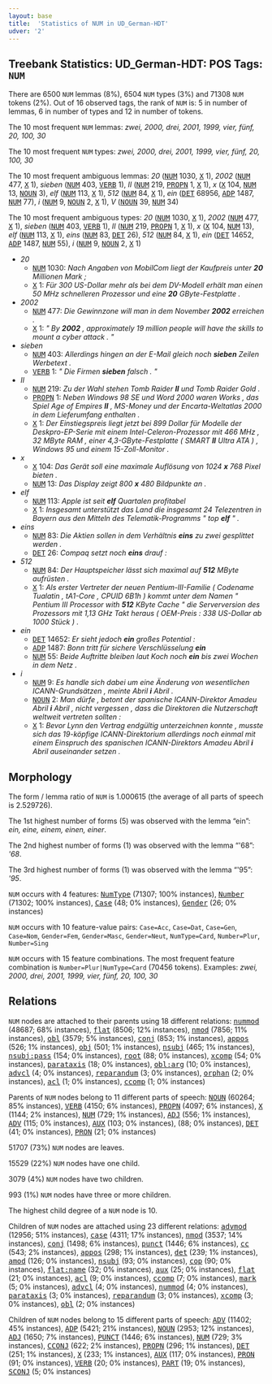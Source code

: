 ```yaml
---
layout: base
title:  'Statistics of NUM in UD_German-HDT'
udver: '2'
---
```


## Treebank Statistics: UD_German-HDT: POS Tags: `NUM`

There are 6500 `NUM` lemmas (8%), 6504 `NUM` types (3%) and 71308 `NUM` tokens (2%).
Out of 16 observed tags, the rank of `NUM` is: 5 in number of lemmas, 6 in number of types and 12 in number of tokens.

The 10 most frequent `NUM` lemmas: <em>zwei, 2000, drei, 2001, 1999, vier, fünf, 20, 100, 30</em>

The 10 most frequent `NUM` types:  <em>zwei, 2000, drei, 2001, 1999, vier, fünf, 20, 100, 30</em>

The 10 most frequent ambiguous lemmas: <em>20</em> (<tt><a href="de_hdt-pos-NUM.html">NUM</a></tt> 1030, <tt><a href="de_hdt-pos-X.html">X</a></tt> 1), <em>2002</em> (<tt><a href="de_hdt-pos-NUM.html">NUM</a></tt> 477, <tt><a href="de_hdt-pos-X.html">X</a></tt> 1), <em>sieben</em> (<tt><a href="de_hdt-pos-NUM.html">NUM</a></tt> 403, <tt><a href="de_hdt-pos-VERB.html">VERB</a></tt> 1), <em>II</em> (<tt><a href="de_hdt-pos-NUM.html">NUM</a></tt> 219, <tt><a href="de_hdt-pos-PROPN.html">PROPN</a></tt> 1, <tt><a href="de_hdt-pos-X.html">X</a></tt> 1), <em>x</em> (<tt><a href="de_hdt-pos-X.html">X</a></tt> 104, <tt><a href="de_hdt-pos-NUM.html">NUM</a></tt> 13, <tt><a href="de_hdt-pos-NOUN.html">NOUN</a></tt> 3), <em>elf</em> (<tt><a href="de_hdt-pos-NUM.html">NUM</a></tt> 113, <tt><a href="de_hdt-pos-X.html">X</a></tt> 1), <em>512</em> (<tt><a href="de_hdt-pos-NUM.html">NUM</a></tt> 84, <tt><a href="de_hdt-pos-X.html">X</a></tt> 1), <em>ein</em> (<tt><a href="de_hdt-pos-DET.html">DET</a></tt> 68956, <tt><a href="de_hdt-pos-ADP.html">ADP</a></tt> 1487, <tt><a href="de_hdt-pos-NUM.html">NUM</a></tt> 77), <em>i</em> (<tt><a href="de_hdt-pos-NUM.html">NUM</a></tt> 9, <tt><a href="de_hdt-pos-NOUN.html">NOUN</a></tt> 2, <tt><a href="de_hdt-pos-X.html">X</a></tt> 1), <em>V</em> (<tt><a href="de_hdt-pos-NOUN.html">NOUN</a></tt> 39, <tt><a href="de_hdt-pos-NUM.html">NUM</a></tt> 34)

The 10 most frequent ambiguous types:  <em>20</em> (<tt><a href="de_hdt-pos-NUM.html">NUM</a></tt> 1030, <tt><a href="de_hdt-pos-X.html">X</a></tt> 1), <em>2002</em> (<tt><a href="de_hdt-pos-NUM.html">NUM</a></tt> 477, <tt><a href="de_hdt-pos-X.html">X</a></tt> 1), <em>sieben</em> (<tt><a href="de_hdt-pos-NUM.html">NUM</a></tt> 403, <tt><a href="de_hdt-pos-VERB.html">VERB</a></tt> 1), <em>II</em> (<tt><a href="de_hdt-pos-NUM.html">NUM</a></tt> 219, <tt><a href="de_hdt-pos-PROPN.html">PROPN</a></tt> 1, <tt><a href="de_hdt-pos-X.html">X</a></tt> 1), <em>x</em> (<tt><a href="de_hdt-pos-X.html">X</a></tt> 104, <tt><a href="de_hdt-pos-NUM.html">NUM</a></tt> 13), <em>elf</em> (<tt><a href="de_hdt-pos-NUM.html">NUM</a></tt> 113, <tt><a href="de_hdt-pos-X.html">X</a></tt> 1), <em>eins</em> (<tt><a href="de_hdt-pos-NUM.html">NUM</a></tt> 83, <tt><a href="de_hdt-pos-DET.html">DET</a></tt> 26), <em>512</em> (<tt><a href="de_hdt-pos-NUM.html">NUM</a></tt> 84, <tt><a href="de_hdt-pos-X.html">X</a></tt> 1), <em>ein</em> (<tt><a href="de_hdt-pos-DET.html">DET</a></tt> 14652, <tt><a href="de_hdt-pos-ADP.html">ADP</a></tt> 1487, <tt><a href="de_hdt-pos-NUM.html">NUM</a></tt> 55), <em>i</em> (<tt><a href="de_hdt-pos-NUM.html">NUM</a></tt> 9, <tt><a href="de_hdt-pos-NOUN.html">NOUN</a></tt> 2, <tt><a href="de_hdt-pos-X.html">X</a></tt> 1)


* <em>20</em>
  * <tt><a href="de_hdt-pos-NUM.html">NUM</a></tt> 1030: <em>Nach Angaben von MobilCom liegt der Kaufpreis unter <b>20</b> Millionen Mark ;</em>
  * <tt><a href="de_hdt-pos-X.html">X</a></tt> 1: <em>Für 300 US-Dollar mehr als bei dem DV-Modell erhält man einen 50 MHz schnelleren Prozessor und eine <b>20</b> GByte-Festplatte .</em>
* <em>2002</em>
  * <tt><a href="de_hdt-pos-NUM.html">NUM</a></tt> 477: <em>Die Gewinnzone will man in dem November <b>2002</b> erreichen .</em>
  * <tt><a href="de_hdt-pos-X.html">X</a></tt> 1: <em>" By <b>2002</b> , approximately 19 million people will have the skills to mount a cyber attack . "</em>
* <em>sieben</em>
  * <tt><a href="de_hdt-pos-NUM.html">NUM</a></tt> 403: <em>Allerdings hingen an der E-Mail gleich noch <b>sieben</b> Zeilen Werbetext .</em>
  * <tt><a href="de_hdt-pos-VERB.html">VERB</a></tt> 1: <em>" Die Firmen <b>sieben</b> falsch . "</em>
* <em>II</em>
  * <tt><a href="de_hdt-pos-NUM.html">NUM</a></tt> 219: <em>Zu der Wahl stehen Tomb Raider <b>II</b> und Tomb Raider Gold .</em>
  * <tt><a href="de_hdt-pos-PROPN.html">PROPN</a></tt> 1: <em>Neben Windows 98 SE und Word 2000 waren Works , das Spiel Age of Empires <b>II</b> , MS-Money und der Encarta-Weltatlas 2000 in dem Lieferumfang enthalten .</em>
  * <tt><a href="de_hdt-pos-X.html">X</a></tt> 1: <em>Der Einstiegspreis liegt jetzt bei 899 Dollar für Modelle der Deskpro-EP-Serie mit einem Intel-Celeron-Prozessor mit 466 MHz , 32 MByte RAM , einer 4,3-GByte-Festplatte ( SMART <b>II</b> Ultra ATA ) , Windows 95 und einem 15-Zoll-Monitor .</em>
* <em>x</em>
  * <tt><a href="de_hdt-pos-X.html">X</a></tt> 104: <em>Das Gerät soll eine maximale Auflösung von 1024 <b>x</b> 768 Pixel bieten .</em>
  * <tt><a href="de_hdt-pos-NUM.html">NUM</a></tt> 13: <em>Das Display zeigt 800 <b>x</b> 480 Bildpunkte an .</em>
* <em>elf</em>
  * <tt><a href="de_hdt-pos-NUM.html">NUM</a></tt> 113: <em>Apple ist seit <b>elf</b> Quartalen profitabel</em>
  * <tt><a href="de_hdt-pos-X.html">X</a></tt> 1: <em>Insgesamt unterstützt das Land die insgesamt 24 Telezentren in Bayern aus den Mitteln des Telematik-Programms " top <b>elf</b> " .</em>
* <em>eins</em>
  * <tt><a href="de_hdt-pos-NUM.html">NUM</a></tt> 83: <em>Die Aktien sollen in dem Verhältnis <b>eins</b> zu zwei gesplittet werden .</em>
  * <tt><a href="de_hdt-pos-DET.html">DET</a></tt> 26: <em>Compaq setzt noch <b>eins</b> drauf :</em>
* <em>512</em>
  * <tt><a href="de_hdt-pos-NUM.html">NUM</a></tt> 84: <em>Der Hauptspeicher lässt sich maximal auf <b>512</b> MByte aufrüsten .</em>
  * <tt><a href="de_hdt-pos-X.html">X</a></tt> 1: <em>Als erster Vertreter der neuen Pentium-III-Familie ( Codename Tualatin , tA1-Core , CPUID 6B1h ) kommt unter dem Namen " Pentium III Processor with <b>512</b> KByte Cache " die Serverversion des Prozessors mit 1,13 GHz Takt heraus ( OEM-Preis : 338 US-Dollar ab 1000 Stück ) .</em>
* <em>ein</em>
  * <tt><a href="de_hdt-pos-DET.html">DET</a></tt> 14652: <em>Er sieht jedoch <b>ein</b> großes Potential :</em>
  * <tt><a href="de_hdt-pos-ADP.html">ADP</a></tt> 1487: <em>Bonn tritt für sichere Verschlüsselung <b>ein</b></em>
  * <tt><a href="de_hdt-pos-NUM.html">NUM</a></tt> 55: <em>Beide Auftritte bleiben laut Koch noch <b>ein</b> bis zwei Wochen in dem Netz .</em>
* <em>i</em>
  * <tt><a href="de_hdt-pos-NUM.html">NUM</a></tt> 9: <em>Es handle sich dabei um eine Änderung von wesentlichen ICANN-Grundsätzen , meinte Abril <b>i</b> Abril .</em>
  * <tt><a href="de_hdt-pos-NOUN.html">NOUN</a></tt> 2: <em>Man dürfe , betont der spanische ICANN-Direktor Amadeu Abril <b>i</b> Abril , nicht vergessen , dass die Direktoren die Nutzerschaft weltweit vertreten sollten :</em>
  * <tt><a href="de_hdt-pos-X.html">X</a></tt> 1: <em>Bevor Lynn den Vertrag endgültig unterzeichnen konnte , musste sich das 19-köpfige ICANN-Direktorium allerdings noch einmal mit einem Einspruch des spanischen ICANN-Direktors Amadeu Abril <b>i</b> Abril auseinander setzen .</em>

## Morphology

The form / lemma ratio of `NUM` is 1.000615 (the average of all parts of speech is 2.529726).

The 1st highest number of forms (5) was observed with the lemma “ein”: <em>ein, eine, einem, einen, einer</em>.

The 2nd highest number of forms (1) was observed with the lemma “'68”: <em>'68</em>.

The 3rd highest number of forms (1) was observed with the lemma “'95”: <em>'95</em>.

`NUM` occurs with 4 features: <tt><a href="de_hdt-feat-NumType.html">NumType</a></tt> (71307; 100% instances), <tt><a href="de_hdt-feat-Number.html">Number</a></tt> (71302; 100% instances), <tt><a href="de_hdt-feat-Case.html">Case</a></tt> (48; 0% instances), <tt><a href="de_hdt-feat-Gender.html">Gender</a></tt> (26; 0% instances)

`NUM` occurs with 10 feature-value pairs: `Case=Acc`, `Case=Dat`, `Case=Gen`, `Case=Nom`, `Gender=Fem`, `Gender=Masc`, `Gender=Neut`, `NumType=Card`, `Number=Plur`, `Number=Sing`

`NUM` occurs with 15 feature combinations.
The most frequent feature combination is `Number=Plur|NumType=Card` (70456 tokens).
Examples: <em>zwei, 2000, drei, 2001, 1999, vier, fünf, 20, 100, 30</em>


## Relations

`NUM` nodes are attached to their parents using 18 different relations: <tt><a href="de_hdt-dep-nummod.html">nummod</a></tt> (48687; 68% instances), <tt><a href="de_hdt-dep-flat.html">flat</a></tt> (8506; 12% instances), <tt><a href="de_hdt-dep-nmod.html">nmod</a></tt> (7856; 11% instances), <tt><a href="de_hdt-dep-obl.html">obl</a></tt> (3579; 5% instances), <tt><a href="de_hdt-dep-conj.html">conj</a></tt> (853; 1% instances), <tt><a href="de_hdt-dep-appos.html">appos</a></tt> (526; 1% instances), <tt><a href="de_hdt-dep-obj.html">obj</a></tt> (501; 1% instances), <tt><a href="de_hdt-dep-nsubj.html">nsubj</a></tt> (465; 1% instances), <tt><a href="de_hdt-dep-nsubj-pass.html">nsubj:pass</a></tt> (154; 0% instances), <tt><a href="de_hdt-dep-root.html">root</a></tt> (88; 0% instances), <tt><a href="de_hdt-dep-xcomp.html">xcomp</a></tt> (54; 0% instances), <tt><a href="de_hdt-dep-parataxis.html">parataxis</a></tt> (18; 0% instances), <tt><a href="de_hdt-dep-obl-arg.html">obl:arg</a></tt> (10; 0% instances), <tt><a href="de_hdt-dep-advcl.html">advcl</a></tt> (4; 0% instances), <tt><a href="de_hdt-dep-reparandum.html">reparandum</a></tt> (3; 0% instances), <tt><a href="de_hdt-dep-orphan.html">orphan</a></tt> (2; 0% instances), <tt><a href="de_hdt-dep-acl.html">acl</a></tt> (1; 0% instances), <tt><a href="de_hdt-dep-ccomp.html">ccomp</a></tt> (1; 0% instances)

Parents of `NUM` nodes belong to 11 different parts of speech: <tt><a href="de_hdt-pos-NOUN.html">NOUN</a></tt> (60264; 85% instances), <tt><a href="de_hdt-pos-VERB.html">VERB</a></tt> (4150; 6% instances), <tt><a href="de_hdt-pos-PROPN.html">PROPN</a></tt> (4097; 6% instances), <tt><a href="de_hdt-pos-X.html">X</a></tt> (1144; 2% instances), <tt><a href="de_hdt-pos-NUM.html">NUM</a></tt> (729; 1% instances), <tt><a href="de_hdt-pos-ADJ.html">ADJ</a></tt> (556; 1% instances), <tt><a href="de_hdt-pos-ADV.html">ADV</a></tt> (115; 0% instances), <tt><a href="de_hdt-pos-AUX.html">AUX</a></tt> (103; 0% instances),  (88; 0% instances), <tt><a href="de_hdt-pos-DET.html">DET</a></tt> (41; 0% instances), <tt><a href="de_hdt-pos-PRON.html">PRON</a></tt> (21; 0% instances)

51707 (73%) `NUM` nodes are leaves.

15529 (22%) `NUM` nodes have one child.

3079 (4%) `NUM` nodes have two children.

993 (1%) `NUM` nodes have three or more children.

The highest child degree of a `NUM` node is 10.

Children of `NUM` nodes are attached using 23 different relations: <tt><a href="de_hdt-dep-advmod.html">advmod</a></tt> (12956; 51% instances), <tt><a href="de_hdt-dep-case.html">case</a></tt> (4311; 17% instances), <tt><a href="de_hdt-dep-nmod.html">nmod</a></tt> (3537; 14% instances), <tt><a href="de_hdt-dep-conj.html">conj</a></tt> (1498; 6% instances), <tt><a href="de_hdt-dep-punct.html">punct</a></tt> (1446; 6% instances), <tt><a href="de_hdt-dep-cc.html">cc</a></tt> (543; 2% instances), <tt><a href="de_hdt-dep-appos.html">appos</a></tt> (298; 1% instances), <tt><a href="de_hdt-dep-det.html">det</a></tt> (239; 1% instances), <tt><a href="de_hdt-dep-amod.html">amod</a></tt> (126; 0% instances), <tt><a href="de_hdt-dep-nsubj.html">nsubj</a></tt> (93; 0% instances), <tt><a href="de_hdt-dep-cop.html">cop</a></tt> (90; 0% instances), <tt><a href="de_hdt-dep-flat-name.html">flat:name</a></tt> (32; 0% instances), <tt><a href="de_hdt-dep-aux.html">aux</a></tt> (25; 0% instances), <tt><a href="de_hdt-dep-flat.html">flat</a></tt> (21; 0% instances), <tt><a href="de_hdt-dep-acl.html">acl</a></tt> (9; 0% instances), <tt><a href="de_hdt-dep-ccomp.html">ccomp</a></tt> (7; 0% instances), <tt><a href="de_hdt-dep-mark.html">mark</a></tt> (5; 0% instances), <tt><a href="de_hdt-dep-advcl.html">advcl</a></tt> (4; 0% instances), <tt><a href="de_hdt-dep-nummod.html">nummod</a></tt> (4; 0% instances), <tt><a href="de_hdt-dep-parataxis.html">parataxis</a></tt> (3; 0% instances), <tt><a href="de_hdt-dep-reparandum.html">reparandum</a></tt> (3; 0% instances), <tt><a href="de_hdt-dep-xcomp.html">xcomp</a></tt> (3; 0% instances), <tt><a href="de_hdt-dep-obl.html">obl</a></tt> (2; 0% instances)

Children of `NUM` nodes belong to 15 different parts of speech: <tt><a href="de_hdt-pos-ADV.html">ADV</a></tt> (11402; 45% instances), <tt><a href="de_hdt-pos-ADP.html">ADP</a></tt> (5421; 21% instances), <tt><a href="de_hdt-pos-NOUN.html">NOUN</a></tt> (2953; 12% instances), <tt><a href="de_hdt-pos-ADJ.html">ADJ</a></tt> (1650; 7% instances), <tt><a href="de_hdt-pos-PUNCT.html">PUNCT</a></tt> (1446; 6% instances), <tt><a href="de_hdt-pos-NUM.html">NUM</a></tt> (729; 3% instances), <tt><a href="de_hdt-pos-CCONJ.html">CCONJ</a></tt> (622; 2% instances), <tt><a href="de_hdt-pos-PROPN.html">PROPN</a></tt> (296; 1% instances), <tt><a href="de_hdt-pos-DET.html">DET</a></tt> (251; 1% instances), <tt><a href="de_hdt-pos-X.html">X</a></tt> (233; 1% instances), <tt><a href="de_hdt-pos-AUX.html">AUX</a></tt> (117; 0% instances), <tt><a href="de_hdt-pos-PRON.html">PRON</a></tt> (91; 0% instances), <tt><a href="de_hdt-pos-VERB.html">VERB</a></tt> (20; 0% instances), <tt><a href="de_hdt-pos-PART.html">PART</a></tt> (19; 0% instances), <tt><a href="de_hdt-pos-SCONJ.html">SCONJ</a></tt> (5; 0% instances)

